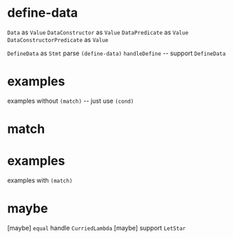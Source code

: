 # define-data

`Data` as `Value`
`DataConstructor` as `Value`
`DataPredicate` as `Value`
`DataConstructorPredicate` as `Value`

`DefineData` as `Stmt`
parse `(define-data)`
`handleDefine` -- support `DefineData`

# examples

examples without `(match)` -- just use `(cond)`

# match

# examples

examples with `(match)`

# maybe

[maybe] `equal` handle `CurriedLambda`
[maybe] support `LetStar`
